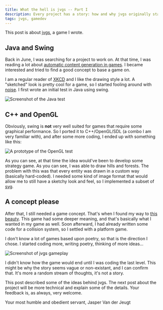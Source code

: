 ```yaml
---
title: What the hell is jvgs -- Part I
description: Every project has a story: how and why jvgs originally started
tags: jvgs, gamedev
---
```


This post is about [jvgs](http://jvgs.sf.net/), a game I wrote.

## Java and Swing

Back in June, I was searching for a project to work on. At that time, I was
reading a lot about
[automatic content generation in games](http://en.wikipedia.org/wiki/Procedural_generation).
I became interested and tried to find a good concept to base a game on.

I am a regular reader of [XKCD](http://xkcd.com) and I like the drawing style a
lot. A "sketched" look is pretty cool for a game, so I started fooling around
with [noise](http://en.wikipedia.org/wiki/Perlin_noise). I first wrote an 
initial test in Java using swing.

![Screenshot of the Java test]($root/images/2009-12-09-jvgs-part-i-swing.png)

## C++ and OpenGL

Obviously, swing is __not__ very well suited for games that require some
graphical performance. So I ported it to C++/OpenGL/SDL (a combo I am very
familiar with), and after some more coding, I ended up with something like
this:

![A prototype of the OpenGL test]($root/images/2009-12-09-jvgs-part-i-map.jpg)

As you can see, at that time the idea would've been to develop some strategy
game. As you can see, I was able to draw hills and forests. The problem with
this was that every entity was drawn in a custom way (basically hard-coded). I
needed some kind of image format that would allow me to still have a
sketchy look and feel, so I implemented a subset of
[svg](http://www.w3.org/Graphics/SVG/).

## A concept please

After that, I still needed a game concept. That's when I found my way to
[this beauty](http://giantsparrow.com/games/swan/). This game had some
deeper meaning, and that's basically what I wanted in my game as well. Soon
afterward, I had already written some code for a collision system, so I settled
with a platform game.

I don't know a lot of games based upon poetry, so that is the direction I
chose. I started coding more, writing poetry, thinking of more ideas...

![Screenshot of jvgs gameplay]($root/images/2009-12-09-jvgs-part-i-gameplay.png)

I didn't know how the game would end until I was coding the last level. This
might be why the story seems vague or non-existant, and I can confirm that.
It's more a random stream of thoughts, it's not a story.

This post described some of the ideas behind jvgs. The next post about the
project will be more technical and explain some of the details. Your feedback
is, as always, very welcome.

Your most humble and obedient servant,
Jasper Van der Jeugt
